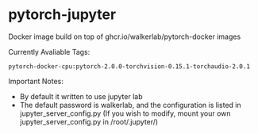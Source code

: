 # pytorch-jupyter

Docker image build on top of ghcr.io/walkerlab/pytorch-docker images

Currently Avaliable Tags:
```
pytorch-docker-cpu:pytorch-2.0.0-torchvision-0.15.1-torchaudio-2.0.1
```

Important Notes:
- By default it written to use jupyter lab
- The default password is walkerlab, and the configuration is listed in jupyter_server_config.py (If you wish to modify, mount your own jupyter_server_config.py in /root/.jupyter/)